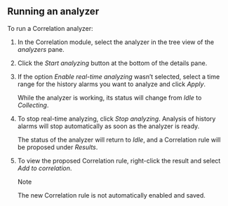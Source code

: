 ## Running an analyzer

To run a Correlation analyzer:

1. In the Correlation module, select the analyzer in the tree view of the *analyzers* pane.

2. Click the *Start analyzing* button at the bottom of the details pane.

3. If the option *Enable real-time analyzing* wasn’t selected, select a time range for the history alarms you want to analyze and click *Apply*.

    While the analyzer is working, its status will change from *Idle* to *Collecting*.

4. To stop real-time analyzing, click *Stop analyzing*. Analysis of history alarms will stop automatically as soon as the analyzer is ready.

    The status of the analyzer will return to *Idle*, and a Correlation rule will be proposed under *Results*.

5. To view the proposed Correlation rule, right-click the result and select *Add to correlation*.

    > [!NOTE]
    > The new Correlation rule is not automatically enabled and saved.
    >
